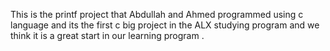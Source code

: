 This is the printf project that Abdullah and Ahmed programmed using c language and its the first c big project in the  ALX studying program and we think it is a
great start in our learning program .
